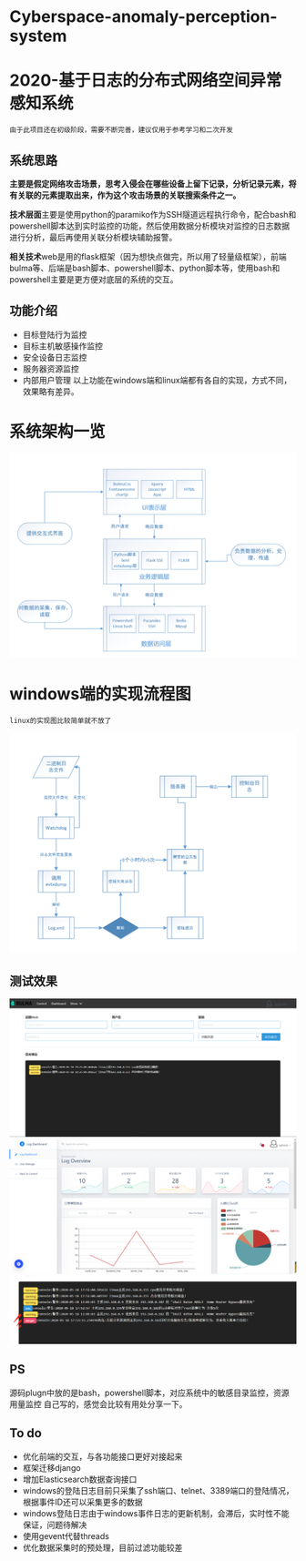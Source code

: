 # Cyberspace-anomaly-perception-system
2020-基于日志的分布式网络空间异常感知系统
===================================
    由于此项目还在初级阶段，需要不断完善，建议仅用于参考学习和二次开发
系统思路
----
**主要是假定网络攻击场景，思考入侵会在哪些设备上留下记录，分析记录元素，将有关联的元素提取出来，作为这个攻击场景的关联搜索条件之一。**

**技术层面**主要是使用python的paramiko作为SSH隧道远程执行命令，配合bash和powershell脚本达到实时监控的功能，然后使用数据分析模块对监控的日志数据进行分析，最后再使用关联分析模块辅助报警。

**相关技术**web是用的flask框架（因为想快点做完，所以用了轻量级框架），前端bulma等、后端是bash脚本、powershell脚本、python脚本等，使用bash和powershell主要是更方便对底层的系统的交互。

功能介绍
----
* 目标登陆行为监控
* 目标主机敏感操作监控
* 安全设备日志监控
* 服务器资源监控
* 内部用户管理
以上功能在windows端和linux端都有各自的实现，方式不同，效果略有差异。
# 系统架构一览
![image](https://github.com/a13202026257/Cyberspace-anomaly-perception-system/blob/master/jpg/jiagou.png)

# windows端的实现流程图
    linux的实现图比较简单就不放了
![image](https://github.com/a13202026257/Cyberspace-anomaly-perception-system/blob/master/jpg/denglu-windows.png)

测试效果
-----
![image](https://github.com/a13202026257/Cyberspace-anomaly-perception-system/blob/master/jpg/control.png)
![image](https://github.com/a13202026257/Cyberspace-anomaly-perception-system/blob/master/jpg/dashboard.png)
![image](https://github.com/a13202026257/Cyberspace-anomaly-perception-system/blob/master/jpg/result.png)

PS
---
源码plugn中放的是bash，powershell脚本，对应系统中的敏感目录监控，资源用量监控
自己写的，感觉会比较有用处分享一下。

To do
----
* 优化前端的交互，与各功能接口更好对接起来
* 框架迁移django
* 增加Elasticsearch数据查询接口
* windows的登陆日志目前只采集了ssh端口、telnet、3389端口的登陆情况，根据事件ID还可以采集更多的数据
* windows登陆日志由于windows事件日志的更新机制，会滞后，实时性不能保证，问题待解决
* 使用gevent代替threads
* 优化数据采集时的预处理，目前过滤功能较差

